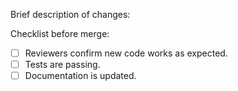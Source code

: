 Brief description of changes:

Checklist before merge:
- [ ] Reviewers confirm new code works as expected.
- [ ] Tests are passing.
- [ ] Documentation is updated.
